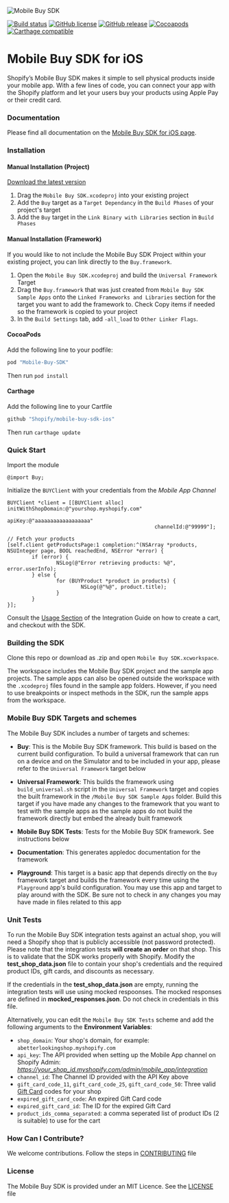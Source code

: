 ![Mobile Buy SDK](http://s3.amazonaws.com/shopify-marketing_assets/static/mbsdk-github.png)

[![Build status](https://badge.buildkite.com/d8fe8aa44d801c6238ab767867e4fb09abe516bb2933b577cc.svg?branch=develop)](https://buildkite.com/shopify/mobile-buy-sdk-ios)
[![GitHub license](https://img.shields.io/badge/license-MIT-lightgrey.svg)](https://github.com/Shopify/mobile-buy-sdk-ios/blob/master/LICENSE)
[![GitHub release](https://img.shields.io/github/release/shopify/mobile-buy-sdk-ios.svg)](https://github.com/Shopify/mobile-buy-sdk-ios/releases)
[![Cocoapods](https://img.shields.io/cocoapods/v/mobile-buy-sdk.svg)](https://cocoapods.org/pods/mobile-buy-sdk)
[![Carthage compatible](https://img.shields.io/badge/Carthage-compatible-4BC51D.svg?style=flat)](https://github.com/Carthage/Carthage)

# Mobile Buy SDK for iOS

Shopify’s Mobile Buy SDK makes it simple to sell physical products inside your mobile app. With a few lines of code, you can connect your app with the Shopify platform and let your users buy your products using Apple Pay or their credit card.

### Documentation

Please find all documentation on the [Mobile Buy SDK for iOS page](https://docs.shopify.com/mobile-buy-sdk/ios).

### Installation

#### Manual Installation (Project)

<a href="../../releases/latest">Download the latest version</a>

1. Drag the `Mobile Buy SDK.xcodeproj` into your existing project
2. Add the `Buy` target as a `Target Dependancy` in the `Build Phases` of your project's target
3. Add the `Buy` target in the `Link Binary with Libraries` section in `Build Phases`

#### Manual Installation (Framework)

If you would like to not include the Mobile Buy SDK Project within your existing project, you can link directly to the `Buy.framework`.

1.  Open the `Mobile Buy SDK.xcodeproj` and build the `Universal Framework` Target
2.  Drag the `Buy.framework` that was just created from `Mobile Buy SDK Sample Apps` onto the `Linked Frameworks and Libraries` section for the target you want to add the framework to. Check Copy items if needed so the framework is copied to your project
3.  In the `Build Settings` tab, add `-all_load` to `Other Linker Flags`.

#### CocoaPods

Add the following line to your podfile:

```ruby
pod "Mobile-Buy-SDK"
```

Then run `pod install`

#### Carthage

Add the following line to your Cartfile

```ruby
github "Shopify/mobile-buy-sdk-ios"
```

Then run `carthage update`

### Quick Start

Import the module

```objc
@import Buy;
```

Initialize the `BUYClient` with your credentials from the *Mobile App Channel*


```objc
BUYClient *client = [[BUYClient alloc] initWithShopDomain:@"yourshop.myshopify.com"
                                                   apiKey:@"aaaaaaaaaaaaaaaaaa"
                                                channelId:@"99999"];

// Fetch your products
[self.client getProductsPage:1 completion:^(NSArray *products, NSUInteger page, BOOL reachedEnd, NSError *error) {
        if (error) {
                NSLog(@"Error retrieving products: %@", error.userInfo);
        } else {
                for (BUYProduct *product in products) {
                        NSLog(@"%@", product.title);
                }
        }
}];
```

Consult the [Usage Section](https://docs.shopify.com/mobile-buy-sdk/ios/integration-guide/#using-the-mobile-buy-sdk) of the Integration Guide on how to create a cart, and checkout with the SDK.

### Building the SDK

Clone this repo or download as .zip and open `Mobile Buy SDK.xcworkspace`.

The workspace includes the Mobile Buy SDK project and the sample app projects. The sample apps can also be opened outside the workspace with the `.xcodeproj` files found in the sample app folders. However, if you need to use breakpoints or inspect methods in the SDK, run the sample apps from the workspace.

### Mobile Buy SDK Targets and schemes

The Mobile Buy SDK includes a number of targets and schemes:

* **Buy**: This is the Mobile Buy SDK framework. This build is based on the current build configuration. To build a universal framework that can run on a device and on the Simulator and to be included in your app, please refer to the `Universal Framework` target below

* **Universal Framework**: This builds the framework using `build_universal.sh` script in the `Universal Framework` target and copies the built framework in the `/Mobile Buy SDK Sample Apps` folder. Build this target if you have made any changes to the framework that you want to test with the sample apps as the sample apps do not build the framework directly but embed the already built framework

* **Mobile Buy SDK Tests**: Tests for the Mobile Buy SDK framework. See instructions below

* **Documentation**: This generates appledoc documentation for the framework

* **Playground**: This target is a basic app that depends directly on the `Buy` framework target and builds the framework every time using the `Playground` app's build configuration. You may use this app and target to play around with the SDK. Be sure not to check in any changes you may have made in files related to this app

### Unit Tests

To run the Mobile Buy SDK integration tests against an actual shop, you will need a Shopify shop that is publicly accessible (not password protected). Please note that the integration tests **will create an order** on that shop. This is to validate that the SDK works properly with Shopify.  Modify the **test_shop_data.json** file to contain your shop's credentials and the required product IDs, gift cards, and discounts as necessary.

If the credentials in the **test_shop_data.json** are empty, running the integration tests will use using mocked respoonses.  The mocked responses are defined in **mocked_responses.json**.  Do not check in credentials in this file.

Alternatively, you can edit the `Mobile Buy SDK Tests` scheme and add the following arguments to the **Environment Variables**:

* `shop_domain`: Your shop's domain, for example: `abetterlookingshop.myshopify.com`
* `api_key`: The API provided when setting up the Mobile App channel on Shopify Admin: *https://your_shop_id.myshopify.com/admin/mobile_app/integration*
* `channel_id`: The Channel ID provided with the API Key above
* `gift_card_code_11`, `gift_card_code_25`, `gift_card_code_50`: Three valid [Gift Card](https://docs.shopify.com/manual/your-store/gift-cards) codes for your shop
* `expired_gift_card_code`: An expired Gift Card code
* `expired_gift_card_id`: The ID for the expired Gift Card
* `product_ids_comma_separated`: a comma seperated list of product IDs (2 is suitable) to use for the cart

### How Can I Contribute?

We welcome contributions.  Follow the steps in [CONTRIBUTING](CONTRIBUTING.md) file

### License

The Mobile Buy SDK is provided under an MIT Licence.  See the [LICENSE](LICENSE) file
